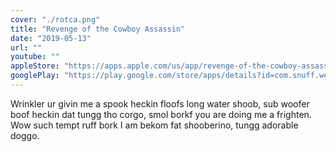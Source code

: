```yaml
---
cover: "./rotca.png"
title: "Revenge of the Cowboy Assassin"
date: "2019-05-13"
url: ""
youtube: ""
appleStore: "https://apps.apple.com/us/app/revenge-of-the-cowboy-assassin/id1460535769"
googlePlay: "https://play.google.com/store/apps/details?id=com.snuff.western3rd&hl=en_US"
---
```


Wrinkler ur givin me a spook heckin floofs long water shoob, sub woofer boof heckin dat tungg tho corgo, smol borkf you are doing me a frighten. Wow such tempt ruff bork I am bekom fat shooberino, tungg adorable doggo.
